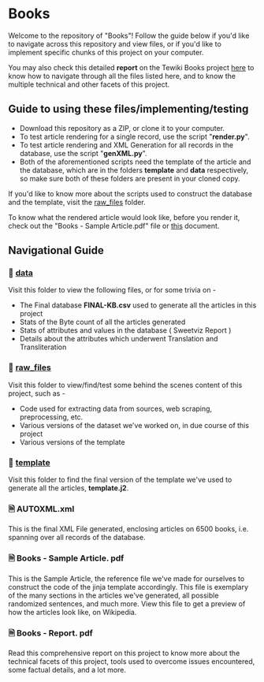 # Books

Welcome to the repository of "Books"! Follow the guide below if you'd like to navigate across this repository and view files, or if you'd like to implement specific chunks of this project on your computer.

You may also check this detailed **report** on the Tewiki Books project [here](https://docs.google.com/document/d/17Ll3s4RTa1K25-0ShrDKe0_9z2Ct19g9zegw5jVCeR8/edit) to know how to navigate through all the files listed here, and to know the multiple technical and other facets of this project.

## Guide to using these files/implementing/testing

* Download this repository as a ZIP, or clone it to your computer.
* To test article rendering for a single record, use the script "**render.py**".
* To test article rendering and XML Generation for all records in the database, use the script "**genXML.py**".
* Both of the aforementioned scripts need the template of the article and the database, which are in the folders **template** and **data** respectively, so make sure both of these folders are present in your cloned copy.

If you'd like to know more about the scripts used to construct the database and the template, visit the [raw_files](https://github.com/indicwiki-iiit/Books/tree/new/raw_files) folder. 

To know what the rendered article would look like, before you render it, check out the "Books - Sample Article.pdf" file or [this](https://docs.google.com/document/d/16mtybtghFeYmJuM5s45zDpUVRAGWlzfq7dkQur6BZlI/edit#) document.

## Navigational Guide

### 📁 [data](https://github.com/indicwiki-iiit/Books/tree/new/data)
Visit this folder to view the following files, or for some trivia on - 
* The Final database **FINAL-KB.csv** used to generate all the articles in this project
* Stats of the Byte count of all the articles generated 
* Stats of attributes and values in the database ( Sweetviz Report )
* Details about the attributes which underwent Translation and Transliteration

### 📁 [raw_files](https://github.com/indicwiki-iiit/Books/tree/new/raw_files)
Visit this folder to view/find/test some behind the scenes content of this project, such as - 
* Code used for extracting data from sources, web scraping, preprocessing, etc.
* Various versions of the dataset we've worked on, in due course of this project
* Various versions of the template 

### 📁 [template](https://github.com/indicwiki-iiit/Books/tree/new/raw_files)
Visit this folder to find the final version of the template we've used to generate all the articles, **template.j2**.

### 🗎 AUTOXML.xml
This is the final XML File generated, enclosing articles on 6500 books, i.e. spanning over all records of the database.

### 🗎 Books - Sample Article. pdf
This is the Sample Article, the reference file we've made for ourselves to construct the code of the jinja template accordingly. This file is exemplary of the many sections in the articles we've generated, all possible randomized sentences, and much more. View this file to get a preview of how the articles look like, on Wikipedia.

### 🗎 Books - Report. pdf
Read this comprehensive report on this project to know more about the technical facets of this project, tools used to overcome issues encountered, some factual details, and a lot more.



